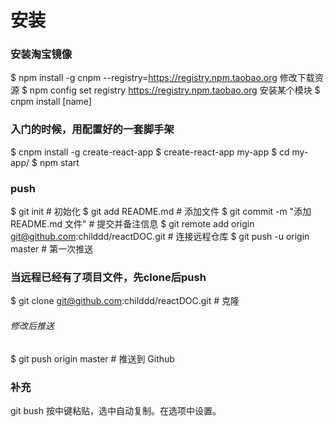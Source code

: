 # 安装
### 安装淘宝镜像
$ npm install -g cnpm --registry=https://registry.npm.taobao.org
修改下载资源
$ npm config set registry https://registry.npm.taobao.org
安装某个模块
$ cnpm install [name]

### 入门的时候，用配置好的一套脚手架
$ cnpm install -g create-react-app
$ create-react-app my-app
$ cd my-app/
$ npm start

### push
$ git init                                  # 初始化
$ git add README.md                         # 添加文件
$ git commit -m "添加 README.md 文件"        # 提交并备注信息
$ git remote add origin git@github.com:childdd/reactDOC.git # 连接远程仓库
$ git push -u origin master # 第一次推送

### 当远程已经有了项目文件，先clone后push
$ git clone git@github.com:childdd/reactDOC.git # 克隆

###### 修改后推送
$ git push origin master    # 推送到 Github

### 补充
git bush 按中键粘贴，选中自动复制。在选项中设置。